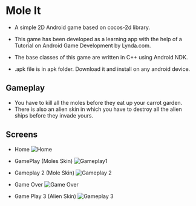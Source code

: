 # Mole It


* A simple 2D Android game based on cocos-2d library. 
* This game has been developed as a learning app with the help of a Tutorial on Android Game Development by Lynda.com. 
* The base classes of this game are written in C++ using Android NDK.

* .apk file is in apk folder. Download it and install on any android device.

## Gameplay 
* You have to kill all the moles before they eat up your carrot garden.
* There is also an alien skin in which you have to destroy all the alien ships before they invade yours.


## Screens

* Home
![Home][screen1]

* GamePlay (Moles Skin)
![Gameplay1][screen2]

* Gameplay 2 (Mole Skin)
![Gameplay 2][screen3]

* Game Over
![Game Over][screen4]

* Game Play 3 (Alien Skin)
![Gameplay 3][screen5]


[screen1]: https://github.com/rohitkrai03/moleit/blob/master/screens/screen1.jpg
[screen2]: https://github.com/rohitkrai03/moleit/blob/master/screens/screen2.png
[screen3]: https://github.com/rohitkrai03/moleit/blob/master/screens/screen3.png
[screen4]: https://github.com/rohitkrai03/moleit/blob/master/screens/screen4.png
[screen5]: https://github.com/rohitkrai03/moleit/blob/master/screens/screen5.png
